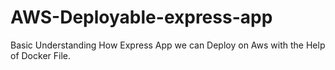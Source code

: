 # AWS-Deployable-express-app
Basic Understanding How Express App we can Deploy on Aws with the Help of Docker File.
